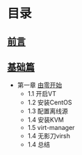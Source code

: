 目录
===============
## [前言](./preface.md)
## [基础篇](./base.md)
- 第一章 [由零开始](chap1/index.md)
	* 1.1 开启VT
	* 1.2 安装CentOS
	* 1.3 配置离线源
	* 1.4 安装KVM
	* 1.5 virt-manager
	* 1.4 无影刀virsh
	* 1.4 总结
